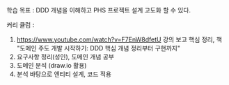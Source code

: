학습 목표 : DDD 개념을 이해하고 PHS 프로젝트 설계 고도화 할 수 있다.

커리 큘럼 :

1. https://www.youtube.com/watch?v=F7EnW8dfetU 강의 보고 핵심 정리, 책 "도메인 주도 개발 시작하기: DDD 핵심 개념 정리부터 구현까지"
2. 요구사항 정리(성인), 도메인 개념 공부
3. 도메인 분석 (draw.io 활용)
4. 분석 바탕으로 엔티티 설계, 코드 적용

